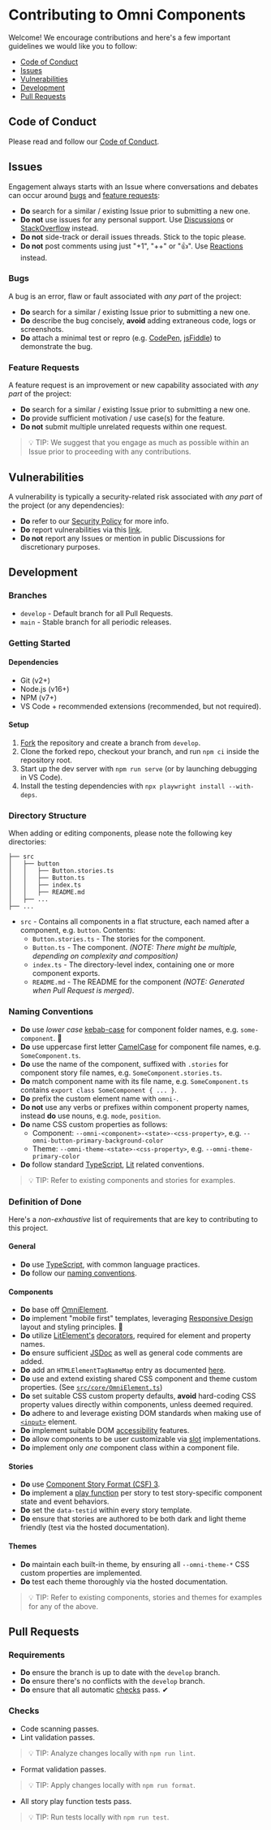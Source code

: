 # Contributing to Omni Components

Welcome! We encourage contributions and here's a few important guidelines we would like you to follow:

* [Code of Conduct](#code-of-conduct)
* [Issues](#issues)
* [Vulnerabilities](#vulnerabilities)
* [Development](#development)
* [Pull Requests](#pull-requests)

## Code of Conduct

Please read and follow our [Code of Conduct](https://github.com/capitec/omni-components/blob/develop/CODE_OF_CONDUCT.md).

## Issues

Engagement always starts with an Issue where conversations and debates can occur around [bugs](#bugs) and [feature requests](#feature-requests):

* **Do** search for a similar / existing Issue prior to submitting a new one.
* **Do not** use issues for any personal support. Use [Discussions](https://github.com/capitec/omni-components/discussions) or [StackOverflow](https://stackoverflow.com/) instead.
* **Do not** side-track or derail issues threads. Stick to the topic please.
* **Do not** post comments using just "+1", "++" or "👍". Use [Reactions](https://github.blog/2016-03-10-add-reactions-to-pull-requests-issues-and-comments/) instead.

### Bugs

A bug is an error, flaw or fault associated with *any part* of the project:

* **Do** search for a similar / existing Issue prior to submitting a new one.
* **Do** describe the bug concisely, **avoid** adding extraneous code, logs or screenshots.
* **Do** attach a minimal test or repro (e.g. [CodePen](https://codepen.io/), [jsFiddle](https://jsfiddle.net/)) to demonstrate the bug.

### Feature Requests

A feature request is an improvement or new capability associated with *any part* of the project:

* **Do** search for a similar / existing Issue prior to submitting a new one.
* **Do** provide sufficient motivation / use case(s) for the feature. 
* **Do not** submit multiple unrelated requests within one request.

> 💡 TIP: We suggest that you engage as much as possible within an Issue prior to proceeding with any contributions. 

## Vulnerabilities

A vulnerability is typically a security-related risk associated with *any part* of the project (or any dependencies):

* **Do** refer to our [Security Policy](https://github.com/capitec/omni-components/security/policy) for more info.
* **Do** report vulnerabilities via this [link](https://github.com/capitec/omni-components/security/advisories/new). 
* **Do not** report any Issues or mention in public Discussions for discretionary purposes.

## Development
### Branches

* `develop` - Default branch for all Pull Requests.
* `main` - Stable branch for all periodic releases.

### Getting Started
#### Dependencies

* Git (v2+)
* Node.js (v16+)
* NPM (v7+)
* VS Code + recommended extensions (recommended, but not required).

#### Setup

1. [Fork](https://github.com/capitec/omni-components/fork) the repository and create a branch from `develop`.
2. Clone the forked repo, checkout your branch, and run `npm ci` inside the repository root.
3. Start up the dev server with `npm run serve` (or by launching debugging in VS Code).
4. Install the testing dependencies with `npx playwright install --with-deps`.

### Directory Structure

When adding or editing components, please note the following key directories:

```
├── src
│   ├── button
│   │   ├── Button.stories.ts
│   │   ├── Button.ts
│   │   ├── index.ts
│   │   ├── README.md
│   ├── ...
├── ...
```

* `src` - Contains all components in a flat structure, each named after a component, e.g. `button`. Contents:
  * `Button.stories.ts` - The stories for the component.
  * `Button.ts` - The component. *(NOTE: There might be multiple, depending on complexity and composition)*
  * `index.ts` - The directory-level index, containing one or more component exports.
  * `README.md` - The README for the component *(NOTE: Generated when Pull Request is merged)*.

### Naming Conventions

* **Do** use *lower case* [kebab-case](https://en.wikipedia.org/wiki/Letter_case#Kebab_case) for component folder names, e.g. `some-component`. 🍢
* **Do** use uppercase first letter [CamelCase](https://en.wikipedia.org/wiki/Camel_case) for component file names, e.g. `SomeComponent.ts`.
* **Do** use the name of the component, suffixed with `.stories` for component story file names, e.g. `SomeComponent.stories.ts`.
* **Do** match component name with its file name, e.g. `SomeComponent.ts` contains `export class SomeComponent { ... }`.
* **Do** prefix the custom element name with `omni-`.
* **Do not** use any verbs or prefixes within component property names, instead **do** use nouns, e.g. `mode`, `position`.
* **Do** name CSS custom properties as follows: 
  * Component: `--omni-<component>-<state>-<css-property>`, e.g. `--omni-button-primary-background-color`
  * Theme: `--omni-theme-<state>-<css-property>`, e.g. `--omni-theme-primary-color`
* **Do** follow standard [TypeScript](https://www.typescriptlang.org/docs/), [Lit](https://lit.dev/docs/) related conventions. 

> 💡 TIP: Refer to existing components and stories for examples. 

### Definition of Done
Here's a *non-exhaustive* list of requirements that are key to contributing to this project.

#### General
* **Do** use [TypeScript](https://www.typescriptlang.org/docs/), with common language practices.
* **Do** follow our [naming conventions](#naming-conventions).

#### Components
* **Do** base off [OmniElement](https://github.com/capitec/omni-components/blob/develop/src/core/OmniElement.ts).
* **Do** implement "mobile first" templates, leveraging [Responsive Design](https://developer.mozilla.org/en-US/docs/Learn/CSS/CSS_layout/Responsive_Design) layout and styling principles. 📱
* **Do** utilize [LitElement's](https://lit.dev/) [decorators](https://lit.dev/docs/components/decorators/), required for element and property names.
* **Do** ensure sufficient [JSDoc](https://jsdoc.app/) as well as general code comments are added.
* **Do** add an `HTMLElementTagNameMap` entry as documented [here](https://lit.dev/docs/tools/publishing/#publish-typescript-typings).
* **Do** use and extend existing shared CSS component and theme custom properties. (See [`src/core/OmniElement.ts`](https://github.com/capitec/omni-components/blob/develop/src/core/OmniElement.ts))
* **Do** set suitable CSS custom property defaults, **avoid** hard-coding CSS property values directly within components, unless deemed required.
* **Do** adhere to and leverage existing DOM standards when making use of [`<input>`](https://developer.mozilla.org/en-US/docs/Web/API/HTMLInputElement) element.
* **Do** implement suitable DOM [accessibility](https://developer.mozilla.org/en-US/docs/Web/Accessibility) features.
* **Do** allow components to be user customizable via [slot](https://developer.mozilla.org/en-US/docs/Web/HTML/Element/slot) implementations.
* **Do** implement only *one* component class within a component file.

#### Stories
* **Do** use [Component Story Format (CSF) 3](https://github.com/capitec/omni-components/blob/develop/src/utils/ComponentStoryFormat.ts).
* **Do** implement a [play function](https://github.com/capitec/omni-components/blob/develop/src/utils/PlayFunction.ts) per story to test story-specific component state and event behaviors.
* **Do** set the `data-testid` within every story template.
* **Do** ensure that stories are authored to be both dark and light theme friendly (test via the hosted documentation).

#### Themes
* **Do** maintain each built-in theme, by ensuring all `--omni-theme-*` CSS custom properties are implemented.
* **Do** test each theme thoroughly via the hosted documentation.

> 💡 TIP: Refer to existing components, stories and themes for examples for any of the above.

## Pull Requests
### Requirements
* **Do** ensure the branch is up to date with the `develop` branch.
* **Do** ensure there's no conflicts with the `develop` branch.
* **Do** ensure that all automatic [checks](#checks) pass. ✔

### Checks

* Code scanning passes.
* Lint validation passes. 
> 💡 TIP: Analyze changes locally with `npm run lint`.
* Format validation passes. 
> 💡 TIP: Apply changes locally with `npm run format`.
* All story play function tests pass.
> 💡 TIP: Run tests locally with `npm run test`.

<!--- * All story play function tests has at least 80% code coverage of components. --->
